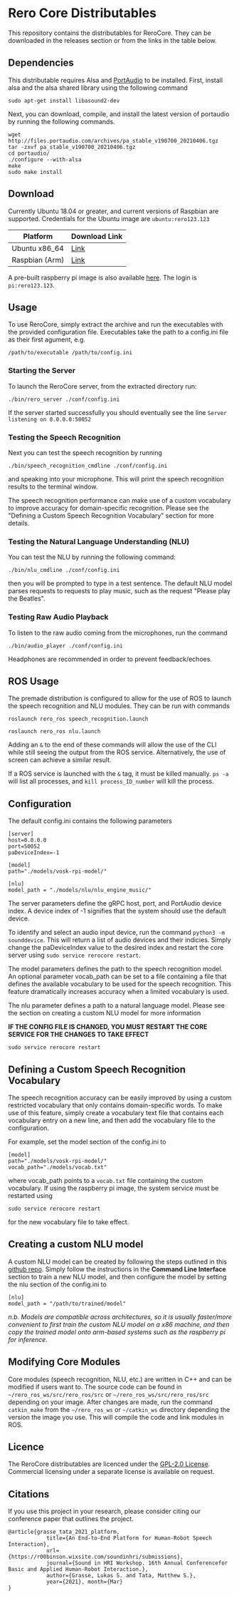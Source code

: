 # Rero Core Distributables

This repository contains the distributables for ReroCore. They can be downloaded in the releases section or from the links in the table below. 

## Dependencies
This distributable  requires Alsa and [PortAudio](http://files.portaudio.com/download.html) to be installed. First, install alsa and the alsa shared library using the following command
```
sudo apt-get install libasound2-dev
```

Next, you can download, compile, and install the latest version of portaudio by running the following commands.


```
wget http://files.portaudio.com/archives/pa_stable_v190700_20210406.tgz
tar -zxvf pa_stable_v190700_20210406.tgz
cd portaudio/
./configure --with-alsa
make
sudo make install
```

## Download
Currently Ubuntu 18.04 or greater, and current versions of Raspbian are supported. Credentials for the Ubuntu image are ```ubuntu:rero123.123```

| Platform       | Download Link                                                                                                          |
|----------------|------------------------------------------------------------------------------------------------------------------------|
| Ubuntu x86_64  | [Link](https://drive.google.com/file/d/1OFso_Yd2j98sOgazcZQyldbA2Kf1zUrm/view?usp=sharing) |
| Raspbian (Arm) | [Link](https://drive.google.com/file/d/13Am1mdgjgPOxdf06xAeI1qmn_I09bWv-/view?usp=sharing)                                                                                                                   |                                                                                            |

A pre-built raspberry pi image is also available [here](https://drive.google.com/file/d/1u1ObydMGRtIR7VOfZv8cEWFiDOaKcc-t/view?usp=sharing). The login is ```pi:rero123.123```.

## Usage
To use ReroCore, simply extract the archive and run the executables with the provided configuration file. Executables take the path to a config.ini file as their first agument, e.g.

```
/path/to/executable /path/to/config.ini
```

### Starting the Server
To launch the ReroCore server, from the extracted directory run:

```
./bin/rero_server ./conf/config.ini
```

If the server started successfully you should eventually see the line ```Server listening on 0.0.0.0:50052```

### Testing the Speech Recognition
Next you can test the speech recognition by running

```
./bin/speech_recognition_cmdline ./conf/config.ini
```
and speaking into your microphone. This will print the speech recognition results to the terminal window. 

The speech recognition performance can make use of a custom vocabulary to improve accuracy for domain-specific recognition. Please see the "Defining a Custom Speech Recognition Vocabulary" section for more details.

### Testing the Natural Language Understanding (NLU)
You can test the NLU by running the following command:

```
./bin/nlu_cmdline ./conf/config.ini
```

then you will be prompted to type in a test sentence. The default NLU model parses requests to requests to play music, such as the request "Please play the Beatles".

### Testing Raw Audio Playback

To listen to the raw audio coming from the microphones, run the command

```
./bin/audio_player ./conf/config.ini
```

Headphones are recommended in order to prevent feedback/echoes.

## ROS Usage

The premade distribution is configured to allow for the use of ROS to launch the speech recognition and NLU modules. They can be run with commands

```
roslaunch rero_ros speech_recognition.launch

roslaunch rero_ros nlu.launch
```

Adding an ```&``` to the end of these commands will allow the use of the CLI while still seeing the output from the ROS service. Alternatively, the use of screen can achieve a similar result.

If a ROS service is launched with the ```&``` tag, it must be killed manually. ```ps -a``` will list all processes, and ```kill process_ID_number``` will kill the process.

## Configuration

The default config.ini contains the following parameters

```
[server]
host=0.0.0.0
port=50052
paDeviceIndex=-1

[model]
path="./models/vosk-rpi-model/"

[nlu]
model_path = "./models/nlu/nlu_engine_music/"
```

The server parameters define the gRPC host, port, and PortAudio device index. A device index of -1 signifies that the system should use the default device.

To identify and select an audio input device, run the command ```python3 -m sounddevice```. This will return a list of audio devices and their indicies. Simply change the paDeviceIndex value to the desired index and restart the core server using ```sudo service rerocore restart```.

The model parameters defines the path to the speech recognition model. An optional parameter vocab_path can be set to a file containing a file that defines the available vocabulary to be used for the speech recognition. This feature dramatically increases accuracy when a limited vocabulary is used.

The nlu parameter defines a path to a natural language model. Please see the section on creating a custom NLU model for more information

**IF THE CONFIG FILE IS CHANGED, YOU MUST RESTART THE CORE SERVICE FOR THE CHANGES TO TAKE EFFECT**

```
sudo service rerocore restart
```

## Defining a Custom Speech Recognition Vocabulary
The speech recognition accuracy can be easily improved by using a custom restricted vocabulary that only contains domain-specific words. To make use of this feature, simply create a vocabulary text file that contains each vocabulary entry on a new line, and then add the vocabulary file to the configuration.

For example, set the model section of the config.ini to
```
[model]
path="./models/vosk-rpi-model/"
vocab_path="./models/vocab.txt"
```

where vocab_path points to a ```vocab.txt``` file containing the custom vocabulary. If using the raspberry pi image, the system service must be restarted using 

```
sudo service rerocore restart
```

for the new vocabulary file to take effect. 


## Creating a custom NLU model
A custom NLU model can be created by following the steps outlined in this [github repo](https://github.com/snipsco/snips-nlu). Simply follow the instructions in the **Command Line Interface** section to train a new NLU model, and then configure the model by setting the nlu section of the config.ini to
```
[nlu]
model_path = "/path/to/trained/model"
```
*n.b. Models are compatible across architectures, so it is usually faster/more convenient to first train the custom NLU model on a x86 machine, and then copy the trained model onto arm-based systems such as the raspberry pi for inference.*

## Modifying Core Modules
Core modules (speech recognition, NLU, etc.) are written in C++ and can be modified if users want to. The source code can be found in ```~/rero_ros_ws/src/rero_ros/src``` or ```~/rero_ros_ws/src/rero_ros/src``` depending on your image. After changes are made, run the command ```catkin_make``` from the ```~/rero_ros_ws``` or ```~/catkin_ws``` directory depending the version the image you use. This will compile the code and link modules in ROS.

## Licence
The ReroCore distributables are licenced under the [GPL-2.0 License](https://github.com/reverbrobotics/rero_core_dist/blob/master/LICENSE). Commercial licensing under a separate license is available on request.

## Citations
If you use this project in your research, please consider citing our conference paper that outlines the project.

```
@article{grasse_tata_2021_platform, 
            title={An End-to-End Platform for Human-Robot Speech Interaction}, 
            url={https://r00binson.wixsite.com/soundinhri/submissions}, 
            journal={Sound in HRI Workshop. 16th Annual Conferencefor Basic and Applied Human-Robot Interaction.}, 
            author={Grasse, Lukas S. and Tata, Matthew S.}, 
            year={2021}, month={Mar}
}
```
